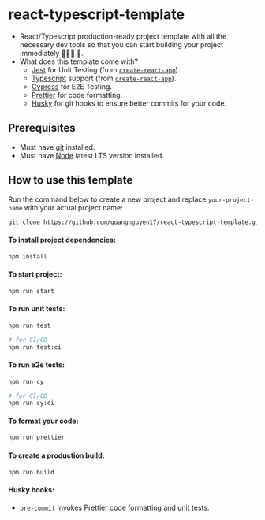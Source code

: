 # react-typescript-template

- React/Typescript production-ready project template with all the necessary dev tools so that you can start building your project immediately 🧑🏻‍💻 🚀.
- What does this template come with?
  - [Jest](https://jestjs.io/) for Unit Testing (from [`create-react-app`](https://create-react-app.dev/)).
  - [Typescript](https://www.typescriptlang.org/) support (from [`create-react-app`](https://create-react-app.dev/)).
  - [Cypress](https://www.cypress.io/) for E2E Testing.
  - [Prettier](https://prettier.io/) for code formatting.
  - [Husky](https://github.com/typicode/husky) for git hooks to ensure better commits for your code.

## Prerequisites

- Must have [git](https://git-scm.com/) installed.
- Must have [Node](https://nodejs.org/en/) latest LTS version installed.

## How to use this template

Run the command below to create a new project and replace `your-project-name` with your actual project name:

```bash
git clone https://github.com/quangnguyen17/react-typescript-template.git your-project-name
```

#### To install project dependencies:

```bash
npm install
```

#### To start project:

```bash
npm run start
```

#### To run unit tests:

```bash
npm run test

# for CI/CD
npm run test:ci
```

#### To run e2e tests:

```bash
npm run cy

# for CI/CD
npm run cy:ci
```

#### To format your code:

```bash
npm run prettier
```

#### To create a production build:

```bash
npm run build
```

#### Husky hooks:

- `pre-commit` invokes [Prettier](https://prettier.io/) code formatting and unit tests.

